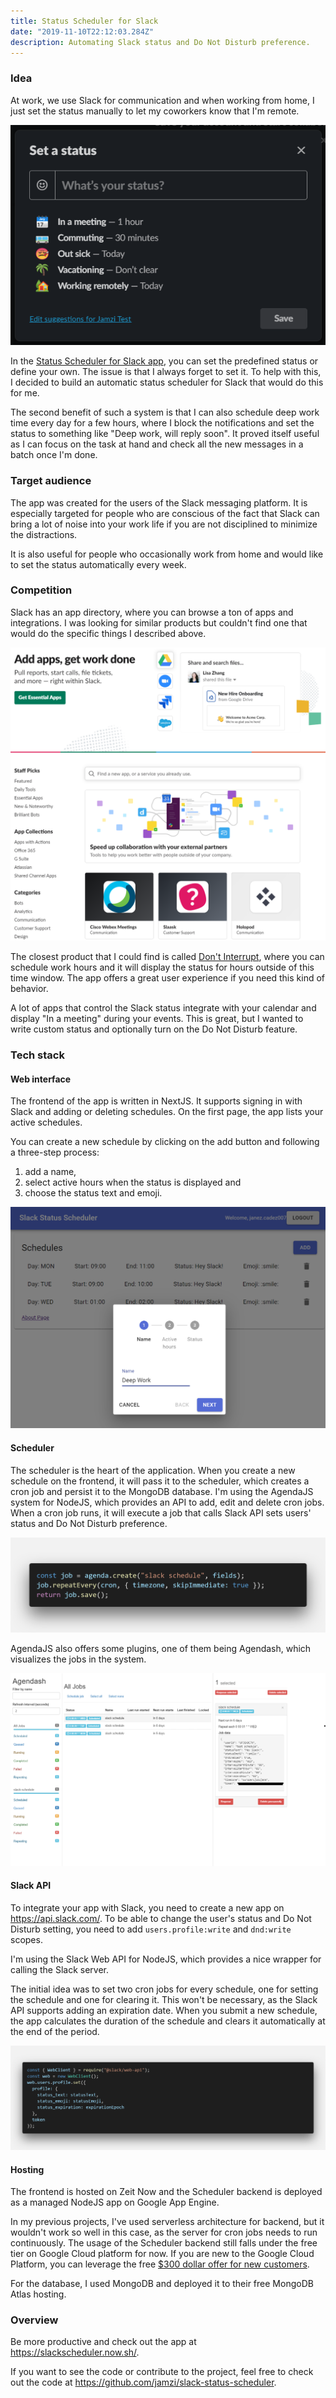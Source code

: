 ```yaml
---
title: Status Scheduler for Slack
date: "2019-11-10T22:12:03.284Z"
description: Automating Slack status and Do Not Disturb preference.
---
```


### Idea

At work, we use Slack for communication and when working from home, I just set the status manually to let my coworkers know that I'm remote.

![Slack set status](./slack-status-set.png)

In the [Status Scheduler for Slack app](https://slackscheduler.now.sh/), you can set the predefined status or define your own. The issue is that I always forget to set it. To help with this, I decided to build an automatic status scheduler for Slack that would do this for me.

The second benefit of such a system is that I can also schedule deep work time every day for a few hours, where I block the notifications and set the status to something like "Deep work, will reply soon". It proved itself useful as I can focus on the task at hand and check all the new messages in a batch once I'm done.

### Target audience

The app was created for the users of the Slack messaging platform. It is especially targeted for people who are conscious of the fact that Slack can bring a lot of noise into your work life if you are not disciplined to minimize the distractions.

It is also useful for people who occasionally work from home and would like to set the status automatically every week.

### Competition

Slack has an app directory, where you can browse a ton of apps and integrations. I was looking for similar products but couldn't find one that would do the specific things I described above.

![Slack app directory](./slack-app-directory.png)

The closest product that I could find is called [Don't Interrupt](http://dontinterrupt.app/), where you can schedule work hours and it will display the status for hours outside of this time window. The app offers a great user experience if you need this kind of behavior.

A lot of apps that control the Slack status integrate with your calendar and display "In a meeting" during your events. This is great, but I wanted to write custom status and optionally turn on the Do Not Disturb feature.

### Tech stack

#### Web interface

The frontend of the app is written in NextJS. It supports signing in with Slack and adding or deleting schedules. On the first page, the app lists your active schedules.

You can create a new schedule by clicking on the add button and following a three-step process:

1. add a name,
2. select active hours when the status is displayed and
3. choose the status text and emoji.

![App screenshot](./app-screenshot.png)

#### Scheduler

The scheduler is the heart of the application. When you create a new schedule on the frontend, it will pass it to the scheduler, which creates a cron job and persist it to the MongoDB database. I'm using the AgendaJS system for NodeJS, which provides an API to add, edit and delete cron jobs. When a cron job runs, it will execute a job that calls Slack API sets users' status and Do Not Disturb preference.

![AgendaJS code](./agenda-code.png)

AgendaJS also offers some plugins, one of them being Agendash, which visualizes the jobs in the system.

![Agendash](./agendash.png)

#### Slack API

To integrate your app with Slack, you need to create a new app on https://api.slack.com/. To be able to change the user's status and Do Not Disturb setting, you need to add `users.profile:write` and `dnd:write` scopes.

I'm using the Slack Web API for NodeJS, which provides a nice wrapper for calling the Slack server.

The initial idea was to set two cron jobs for every schedule, one for setting the schedule and one for clearing it. This won't be necessary, as the Slack API supports adding an expiration date. When you submit a new schedule, the app calculates the duration of the schedule and clears it automatically at the end of the period.

![Slack API code](./slack-code.png)

#### Hosting

The frontend is hosted on Zeit Now and the Scheduler backend is deployed as a managed NodeJS app on Google App Engine.

In my previous projects, I've used serverless architecture for backend, but it wouldn't work so well in this case, as the server for cron jobs needs to run continuously. The usage of the Scheduler backend still falls under the free tier on Google Cloud platform for now. If you are new to the Google Cloud Platform, you can leverage the free [\$300 dollar offer for new customers](https://cloud.google.com/free/).

For the database, I used MongoDB and deployed it to their free MongoDB Atlas hosting.

### Overview

Be more productive and check out the app at https://slackscheduler.now.sh/.

If you want to see the code or contribute to the project, feel free to check out the code at https://github.com/jamzi/slack-status-scheduler.
